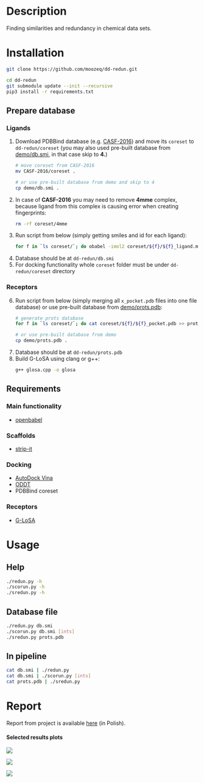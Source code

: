 # Description
Finding similarities and redundancy in chemical data sets.

# Installation

```bash
git clone https://github.com/moozeq/dd-redun.git

cd dd-redun
git submodule update --init --recursive
pip3 install -r requirements.txt
```

## Prepare database

### Ligands

1. Download PDBBind database (e.g. [CASF-2016](http://www.pdbbind.org.cn/casf.asp)) and move its `coreset` to `dd-redun/coreset` (you may also used pre-built database from [demo/db.smi](demo/db.smi), in that case skip to **4.**)
    ```bash
    # move coreset from CASF-2016
    mv CASF-2016/coreset .

    # or use pre-built database from demo and skip to 4
    cp demo/db.smi .
    ```
2. In case of **CASF-2016** you may need to remove **4mme** complex, because ligand from this complex is causing error when creating fingerprints:
    ```bash
    rm -rf coreset/4mme
    ```
3. Run script from below (simply getting smiles and id for each ligand):
    ```bash
    for f in `ls coreset/`; do obabel -imol2 coreset/${f}/${f}_ligand.mol2 -osmi | awk '{print $1" "$2}' >> db.smi; done
    ```
4. Database should be at `dd-redun/db.smi`
5. For docking functionality whole `coreset` folder must be under `dd-redun/coreset` directory

### Receptors

6. Run script from below (simply merging all `x_pocket.pdb` files into one file database) or use pre-built database from [demo/prots.pdb](demo/prots.pdb):
    ```bash
    # generate prots database
    for f in `ls coreset/`; do cat coreset/${f}/${f}_pocket.pdb >> prots.pdb; done
    
    # or use pre-built database from demo
    cp demo/prots.pdb .
    ```
7. Database should be at `dd-redun/prots.pdb`
8. Build G-LoSA using clang or g++:
    ```bash
    g++ glosa.cpp -o glosa
    ```

## Requirements
### Main functionality
- [openbabel](http://openbabel.org/wiki/Main_Page)

### Scaffolds
- [strip-it](http://silicos-it.be.s3-website-eu-west-1.amazonaws.com/software/strip-it/1.0.2/strip-it.html)

### Docking
- [AutoDock Vina](http://vina.scripps.edu/)
- [ODDT](https://pythonhosted.org/oddt/)
- PDBBind coreset

### Receptors
- [G-LoSA](https://compbio.lehigh.edu/GLoSA/index.html)

# Usage

## Help
```bash
./redun.py -h
./scorun.py -h
./sredun.py -h
```

## Database file
```bash
./redun.py db.smi
./scorun.py db.smi [ints]
./sredun.py prots.pdb
```

## In pipeline
```bash
cat db.smi | ./redun.py
cat db.smi | ./scorun.py [ints]
cat prots.pdb | ./sredun.py
```

# Report

Report from project is available [here](docs/Report_PL.pdf) (in Polish).

<html>
<body>
    <div>
        <h4>Selected results plots</h4>
        <p><img src="demo/all_no_threshold.png"></p>
        <p><img src="demo/all_no_threshold_dist.png"></p>
        <p><img src="demo/complex_1_t08_dist.png"></p>
    </div>
</body>
</html>

